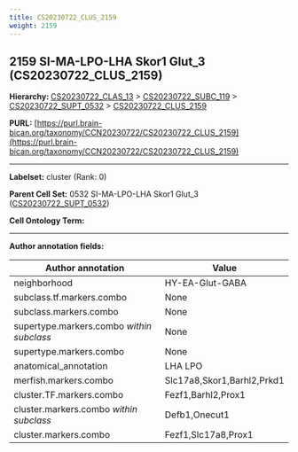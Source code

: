 ```yaml
---
title: CS20230722_CLUS_2159
weight: 2159
---
```

## 2159 SI-MA-LPO-LHA Skor1 Glut_3 (CS20230722_CLUS_2159)
<b>Hierarchy: </b>
[CS20230722_CLAS_13](../CS20230722_CLAS_13) >
[CS20230722_SUBC_119](../CS20230722_SUBC_119) >
[CS20230722_SUPT_0532](../CS20230722_SUPT_0532) >
[CS20230722_CLUS_2159](../CS20230722_CLUS_2159)

**PURL:** [https://purl.brain-bican.org/taxonomy/CCN20230722/CS20230722_CLUS_2159](https://purl.brain-bican.org/taxonomy/CCN20230722/CS20230722_CLUS_2159)

---


**Labelset:** cluster (Rank: 0)

**Parent Cell Set:** 0532 SI-MA-LPO-LHA Skor1 Glut_3 ([CS20230722_SUPT_0532](../CS20230722_SUPT_0532))



**Cell Ontology Term:** 

[MARKER GENES.]: #


---

[TRANSFERRED ANNOTATIONS.]: #


[AUTHOR ANNOTATION FIELDS.]: #


**Author annotation fields:**

| Author annotation | Value |
|-------------------|-------|
|neighborhood|HY-EA-Glut-GABA|
|subclass.tf.markers.combo|None|
|subclass.markers.combo|None|
|supertype.markers.combo _within subclass_|None|
|supertype.markers.combo|None|
|anatomical_annotation|LHA LPO|
|merfish.markers.combo|Slc17a8,Skor1,Barhl2,Prkd1|
|cluster.TF.markers.combo|Fezf1,Barhl2,Prox1|
|cluster.markers.combo _within subclass_|Defb1,Onecut1|
|cluster.markers.combo|Fezf1,Slc17a8,Prox1|

